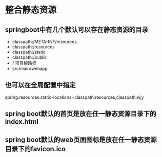 # 整合静态资源
## springboot中有几个默认可以存在静态资源的目录
* classpath:/META-INF/resources
* classpath:/resources
* classpath:/static
* classpath:/public
* / 项目根路径
* src/main/webapp
## 也可以在全局配置中指定
spring.resources.static-locations=classpath:resources,classpath:wjy
## spring boot默认的首页是放在任一静态资源目录下的index.html
## spring boot默认的web页面图标是放在任一静态资源目录下的favicon.ico
